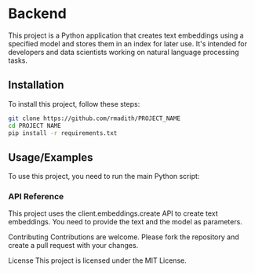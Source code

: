 # Backend

This project is a Python application that creates text embeddings using a specified model and stores them in an index for later use. It's intended for developers and data scientists working on natural language processing tasks.

## Installation

To install this project, follow these steps:

```sh
git clone https://github.com/rmadith/PROJECT_NAME
cd PROJECT NAME
pip install -r requirements.txt
```

## Usage/Examples
To use this project, you need to run the main Python script:


### API Reference
This project uses the client.embeddings.create API to create text embeddings. You need to provide the text and the model as parameters.

Contributing
Contributions are welcome. Please fork the repository and create a pull request with your changes.

License
This project is licensed under the MIT License.

